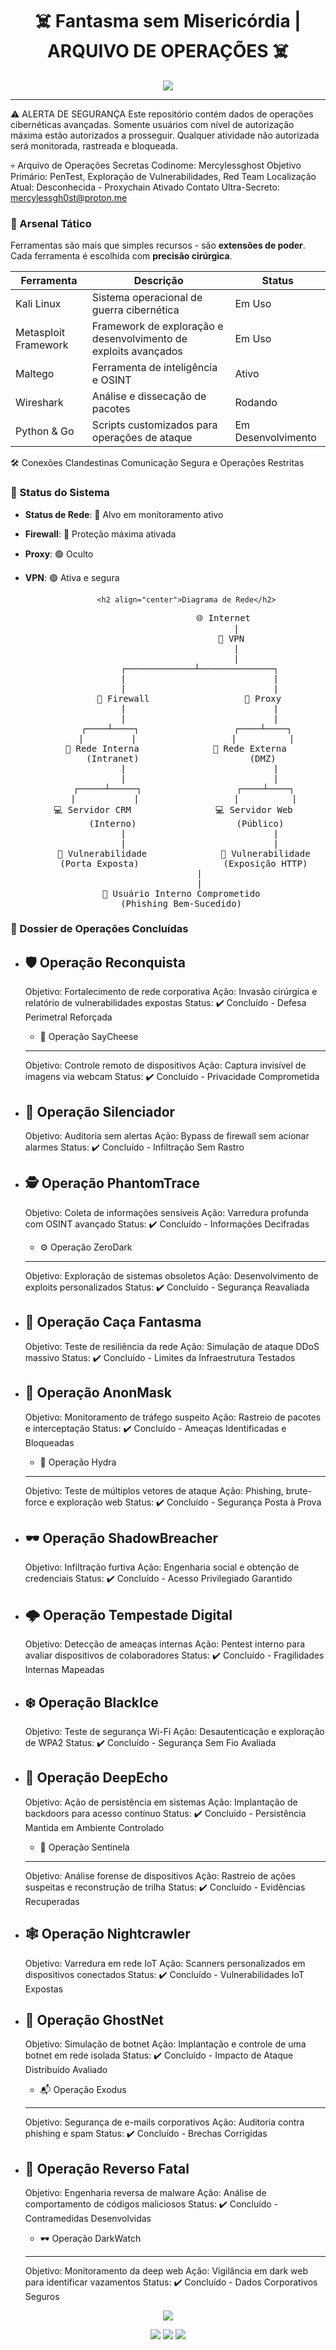 <h1 align="center">☠️ Fantasma sem Misericórdia | ARQUIVO DE OPERAÇÕES ☠️</h1>

<p align="center">
  <img src="https://i.giphy.com/media/v1.Y2lkPTc5MGI3NjExM21oNnM0NzloNDllMDI4cDExMmllcW9jZDluZm1kZDR0YzlhYXU1dyZlcD12MV9pbnRlcm5hbF9naWZfYnlfaWQmY3Q9Zw/3og0ILLVvPp8d64Jd6/giphy.gif">
</p>

---
⚠️ ALERTA DE SEGURANÇA
Este repositório contém dados de operações cibernéticas avançadas. Somente usuários com nível de autorização máxima estão autorizados a prosseguir. Qualquer atividade não autorizada será monitorada, rastreada e bloqueada.


💀 Arquivo de Operações Secretas
Codinome: Mercylessghost
Objetivo Primário: PenTest, Exploração de Vulnerabilidades, Red Team
Localização Atual: Desconhecida - Proxychain Ativado
Contato Ultra-Secreto: mercylessgh0st@proton.me

### 🔧 Arsenal Tático

Ferramentas são mais que simples recursos - são **extensões de poder**. Cada ferramenta é escolhida com **precisão cirúrgica**.

| Ferramenta               | Descrição                               | Status          |
|--------------------------|-----------------------------------------|-----------------|
| Kali Linux               | Sistema operacional de guerra cibernética | Em Uso         |
| Metasploit Framework     | Framework de exploração e desenvolvimento de exploits avançados | Em Uso |
| Maltego                  | Ferramenta de inteligência e OSINT      | Ativo          |
| Wireshark                | Análise e dissecação de pacotes         | Rodando        |
| Python & Go              | Scripts customizados para operações de ataque | Em Desenvolvimento |

🛠️ Conexões Clandestinas
Comunicação Segura e Operações Restritas

### 📡 Status do Sistema

- **Status de Rede**: 🔴 Alvo em monitoramento ativo
- **Firewall**: 🔐 Proteção máxima ativada
- **Proxy**: 🟢 Oculto
- **VPN**: 🟢 Ativa e segura

                      <h2 align="center">Diagrama de Rede</h2>

<pre align="center">
                     🌐 Internet
                          |
                        🔐 VPN
                          |
                          |
            ┌─────────────┴──────────────┐
            |                            |
            |                            |
        🔵 Firewall                  🔵 Proxy
            |                            |
            |                            |
       ┌────┴────┐                  ┌────┴────┐
       |         |                  |          |
   🔴 Rede Interna              🔴 Rede Externa
     (Intranet)                     (DMZ)
            |                            |
            |                            |
      ┌─────┴─────┐                  ┌────┴────┐
      |           |                  |          |
  💻 Servidor CRM                💻 Servidor Web
       (Interno)                   (Público)
            |                            |
            |                            |
      🔴 Vulnerabilidade              🔴 Vulnerabilidade
      (Porta Exposta)                (Exposição HTTP)
            |
            |
     🔴 Usuário Interno Comprometido
     (Phishing Bem-Sucedido)
</pre>


### 🎯 Dossier de Operações Concluídas

+ 🛡️ Operação Reconquista
  ----------------------------------------------
  Objetivo: Fortalecimento de rede corporativa
  Ação: Invasão cirúrgica e relatório de vulnerabilidades expostas
  Status: ✔️ Concluído - Defesa Perimetral Reforçada

  + 📸 Operação SayCheese
  ----------------------------------------------
  Objetivo: Controle remoto de dispositivos
  Ação: Captura invisível de imagens via webcam
  Status: ✔️ Concluído - Privacidade Comprometida

+ 🔕 Operação Silenciador
  ----------------------------------------------
  Objetivo: Auditoria sem alertas
  Ação: Bypass de firewall sem acionar alarmes
  Status: ✔️ Concluído - Infiltração Sem Rastro

+ 🕵️ Operação PhantomTrace
  ----------------------------------------------
  Objetivo: Coleta de informações sensíveis
  Ação: Varredura profunda com OSINT avançado
  Status: ✔️ Concluído - Informações Decifradas

  + ⚙️ Operação ZeroDark
  ----------------------------------------------
  Objetivo: Exploração de sistemas obsoletos
  Ação: Desenvolvimento de exploits personalizados
  Status: ✔️ Concluído - Segurança Reavaliada

+ 🌊 Operação Caça Fantasma
  ----------------------------------------------
  Objetivo: Teste de resiliência da rede
  Ação: Simulação de ataque DDoS massivo
  Status: ✔️ Concluído - Limites da Infraestrutura Testados

+ 👤 Operação AnonMask
  ----------------------------------------------
  Objetivo: Monitoramento de tráfego suspeito
  Ação: Rastreio de pacotes e interceptação
  Status: ✔️ Concluído - Ameaças Identificadas e Bloqueadas

  + 🐉 Operação Hydra
  ----------------------------------------------
  Objetivo: Teste de múltiplos vetores de ataque
  Ação: Phishing, brute-force e exploração web
  Status: ✔️ Concluído - Segurança Posta à Prova

+ 🕶️ Operação ShadowBreacher
  ----------------------------------------------
  Objetivo: Infiltração furtiva
  Ação: Engenharia social e obtenção de credenciais
  Status: ✔️ Concluído - Acesso Privilegiado Garantido

+ 🌩️ Operação Tempestade Digital
  ----------------------------------------------
  Objetivo: Detecção de ameaças internas
  Ação: Pentest interno para avaliar dispositivos de colaboradores
  Status: ✔️ Concluído - Fragilidades Internas Mapeadas

+ ❄️ Operação BlackIce
  ----------------------------------------------
  Objetivo: Teste de segurança Wi-Fi
  Ação: Desautenticação e exploração de WPA2
  Status: ✔️ Concluído - Segurança Sem Fio Avaliada

+ 🔐 Operação DeepEcho
  ----------------------------------------------
  Objetivo: Ação de persistência em sistemas
  Ação: Implantação de backdoors para acesso contínuo
  Status: ✔️ Concluído - Persistência Mantida em Ambiente Controlado

  + 🧬 Operação Sentinela
  ----------------------------------------------
  Objetivo: Análise forense de dispositivos
  Ação: Rastreio de ações suspeitas e reconstrução de trilha
  Status: ✔️ Concluído - Evidências Recuperadas

+ 🕸️ Operação Nightcrawler
  ----------------------------------------------
  Objetivo: Varredura em rede IoT
  Ação: Scanners personalizados em dispositivos conectados
  Status: ✔️ Concluído - Vulnerabilidades IoT Expostas

+ 👻 Operação GhostNet
  ----------------------------------------------
  Objetivo: Simulação de botnet
  Ação: Implantação e controle de uma botnet em rede isolada
  Status: ✔️ Concluído - Impacto de Ataque Distribuído Avaliado

  + 📬 Operação Exodus
  ----------------------------------------------
  Objetivo: Segurança de e-mails corporativos
  Ação: Auditoria contra phishing e spam
  Status: ✔️ Concluído - Brechas Corrigidas

+ 🧩 Operação Reverso Fatal
  ----------------------------------------------
  Objetivo: Engenharia reversa de malware
  Ação: Análise de comportamento de códigos maliciosos
  Status: ✔️ Concluído - Contramedidas Desenvolvidas

  + 🕶️ Operação DarkWatch
  ----------------------------------------------
  Objetivo: Monitoramento da deep web
  Ação: Vigilância em dark web para identificar vazamentos
  Status: ✔️ Concluído - Dados Corporativos Seguros

<p align="center"> <img src="https://i.giphy.com/media/v1.Y2lkPTc5MGI3NjExdTU5ZnhwODd1MjhndHRkanIyN2J6cjZxaGtmemVnOXZrZDY1bTdpbiZlcD12MV9pbnRlcm5hbF9naWZfYnlfaWQmY3Q9Zw/xTiTnBELA6Mb1TeeOc/giphy.gif"> </p>



<p align="center"> <a href="https://linkedin.com/in/seu-linkedin"><img src="https://img.shields.io/badge/LinkedIn-Conexão Secreta-blue?style=flat&logo=linkedin"></a> <a href="mailto:mercylessgh0st@proton.me"><img src="https://img.shields.io/badge/Email-mercylessgh0st%40proton.me-lightgrey?style=flat&logo=protonmail"></a> <a href="https://github.com/Mercylessghost"><img src="https://img.shields.io/badge/GitHub-Mercylessghost-black?style=flat&logo=github"></a> </p>
